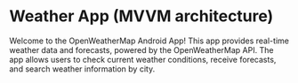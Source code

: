 # Weather App (MVVM architecture)
Welcome to the OpenWeatherMap Android App! This app provides real-time weather data and forecasts, powered by the OpenWeatherMap API. The app allows users to check current weather conditions, receive forecasts, and search weather information by city.
